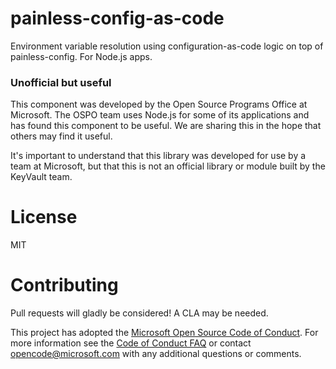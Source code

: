 # painless-config-as-code

Environment variable resolution using configuration-as-code logic on top of painless-config. For Node.js apps.

### Unofficial but useful

This component was developed by the Open Source Programs Office at Microsoft. The OSPO team 
uses Node.js for some of its applications and has found this component to be useful. We are 
sharing this in the hope that others may find it useful.

It's important to understand that this library was developed for use by a team at Microsoft, but 
that this is not an official library or module built by the KeyVault team.

# License

MIT

# Contributing

Pull requests will gladly be considered! A CLA may be needed.

This project has adopted the [Microsoft Open Source Code of
Conduct](https://opensource.microsoft.com/codeofconduct/).
For more information see the [Code of Conduct
FAQ](https://opensource.microsoft.com/codeofconduct/faq/) or
contact [opencode@microsoft.com](mailto:opencode@microsoft.com)
with any additional questions or comments.